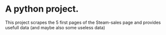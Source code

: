 # A python project.

This project scrapes the 5 first pages of the Steam-sales page and provides usefull data (and maybe also some useless data)
